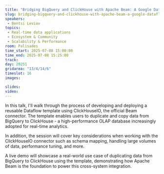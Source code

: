 ```yaml
---
title: "Bridging BigQuery and ClickHouse with Apache Beam: A Google Dataflow Template for Batch Ingestion"
slug: bridging-bigquery-and-clickhouse-with-apache-beam-a-google-dataflow-template-for-batch-ingestion
speakers:
 - Bentsi Leviav
topics:
 - Real-time data applications
 - Ecosystem & Community
 - Scalability & Performance
room: Palisades
time_start: 2025-07-08 15:00:00
time_end: 2025-07-08 15:25:00
track: 
day: 20251
gridarea: "13/4/14/6"
timeslot: 16 
images: 

slides:
video:
---
```


In this talk, I'll walk through the process of developing and deploying a reusable Dataflow template using ClickHouseIO, the official Beam connector. The template enables users to duplicate and copy data from BigQuery to ClickHouse - a high-performance OLAP database increasingly adopted for real-time analytics.

In addition, the session will cover key considerations when working with the ClickHouseIO connector such as schema mapping, handling large volumes of data, performance tuning, and more.

A live demo will showcase a real-world use case of duplicating data from BigQuery to ClickHouse using the template, demonstrating how Apache Beam is the foundation to power this cross-system integration.